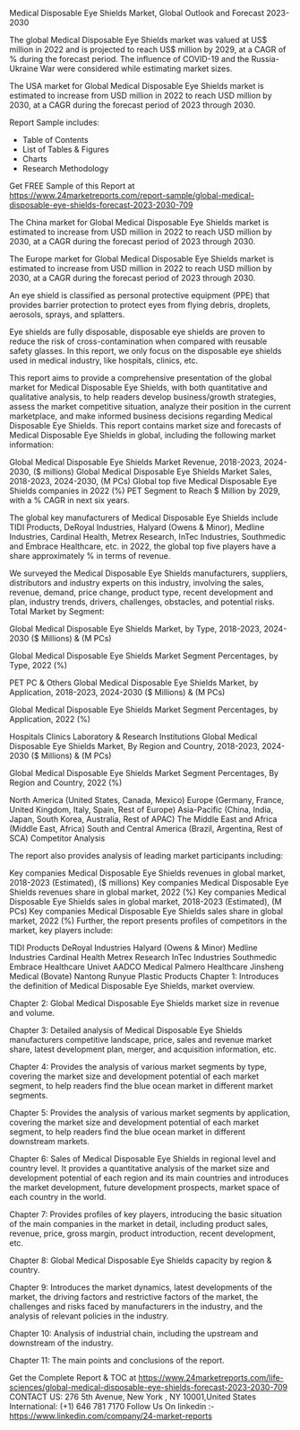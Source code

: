 Medical Disposable Eye Shields Market, Global Outlook and Forecast 2023-2030

The global Medical Disposable Eye Shields market was valued at US$ million in 2022 and is projected to reach US$ million by 2029, at a CAGR of % during the forecast period. The influence of COVID-19 and the Russia-Ukraine War were considered while estimating market sizes.

The USA market for Global Medical Disposable Eye Shields market is estimated to increase from USD million in 2022 to reach USD million by 2030, at a CAGR during the forecast period of 2023 through 2030.

Report Sample includes:
- Table of Contents
- List of Tables & Figures
- Charts
- Research Methodology

Get FREE Sample of this Report at https://www.24marketreports.com/report-sample/global-medical-disposable-eye-shields-forecast-2023-2030-709

The China market for Global Medical Disposable Eye Shields market is estimated to increase from USD million in 2022 to reach USD million by 2030, at a CAGR during the forecast period of 2023 through 2030.

The Europe market for Global Medical Disposable Eye Shields market is estimated to increase from USD million in 2022 to reach USD million by 2030, at a CAGR during the forecast period of 2023 through 2030.

An eye shield is classified as personal protective equipment (PPE) that provides barrier protection to protect eyes from flying debris, droplets, aerosols, sprays, and splatters.

Eye shields are fully disposable, disposable eye shields are proven to reduce the risk of cross-contamination when compared with reusable safety glasses. In this report, we only focus on the disposable eye shields used in medical industry, like hospitals, clinics, etc.

This report aims to provide a comprehensive presentation of the global market for Medical Disposable Eye Shields, with both quantitative and qualitative analysis, to help readers develop business/growth strategies, assess the market competitive situation, analyze their position in the current marketplace, and make informed business decisions regarding Medical Disposable Eye Shields. This report contains market size and forecasts of Medical Disposable Eye Shields in global, including the following market information:

Global Medical Disposable Eye Shields Market Revenue, 2018-2023, 2024-2030, ($ millions)
Global Medical Disposable Eye Shields Market Sales, 2018-2023, 2024-2030, (M PCs)
Global top five Medical Disposable Eye Shields companies in 2022 (%)
PET Segment to Reach $ Million by 2029, with a % CAGR in next six years.

The global key manufacturers of Medical Disposable Eye Shields include TIDI Products, DeRoyal Industries, Halyard (Owens & Minor), Medline Industries, Cardinal Health, Metrex Research, InTec Industries, Southmedic and Embrace Healthcare, etc. in 2022, the global top five players have a share approximately % in terms of revenue.

We surveyed the Medical Disposable Eye Shields manufacturers, suppliers, distributors and industry experts on this industry, involving the sales, revenue, demand, price change, product type, recent development and plan, industry trends, drivers, challenges, obstacles, and potential risks. Total Market by Segment:

Global Medical Disposable Eye Shields Market, by Type, 2018-2023, 2024-2030 ($ Millions) & (M PCs)

Global Medical Disposable Eye Shields Market Segment Percentages, by Type, 2022 (%)

PET
PC & Others
Global Medical Disposable Eye Shields Market, by Application, 2018-2023, 2024-2030 ($ Millions) & (M PCs)

Global Medical Disposable Eye Shields Market Segment Percentages, by Application, 2022 (%)

Hospitals
Clinics
Laboratory & Research Institutions
Global Medical Disposable Eye Shields Market, By Region and Country, 2018-2023, 2024-2030 ($ Millions) & (M PCs)

Global Medical Disposable Eye Shields Market Segment Percentages, By Region and Country, 2022 (%)

North America (United States, Canada, Mexico)
Europe (Germany, France, United Kingdom, Italy, Spain, Rest of Europe)
Asia-Pacific (China, India, Japan, South Korea, Australia, Rest of APAC)
The Middle East and Africa (Middle East, Africa)
South and Central America (Brazil, Argentina, Rest of SCA)
Competitor Analysis

The report also provides analysis of leading market participants including:

Key companies Medical Disposable Eye Shields revenues in global market, 2018-2023 (Estimated), ($ millions)
Key companies Medical Disposable Eye Shields revenues share in global market, 2022 (%)
Key companies Medical Disposable Eye Shields sales in global market, 2018-2023 (Estimated), (M PCs)
Key companies Medical Disposable Eye Shields sales share in global market, 2022 (%)
Further, the report presents profiles of competitors in the market, key players include:

TIDI Products
DeRoyal Industries
Halyard (Owens & Minor)
Medline Industries
Cardinal Health
Metrex Research
InTec Industries
Southmedic
Embrace Healthcare
Univet
AADCO Medical
Palmero Healthcare
Jinsheng Medical (Bovate)
Nantong Runyue Plastic Products
Chapter 1: Introduces the definition of Medical Disposable Eye Shields, market overview.

Chapter 2: Global Medical Disposable Eye Shields market size in revenue and volume.

Chapter 3: Detailed analysis of Medical Disposable Eye Shields manufacturers competitive landscape, price, sales and revenue market share, latest development plan, merger, and acquisition information, etc.

Chapter 4: Provides the analysis of various market segments by type, covering the market size and development potential of each market segment, to help readers find the blue ocean market in different market segments.

Chapter 5: Provides the analysis of various market segments by application, covering the market size and development potential of each market segment, to help readers find the blue ocean market in different downstream markets.

Chapter 6: Sales of Medical Disposable Eye Shields in regional level and country level. It provides a quantitative analysis of the market size and development potential of each region and its main countries and introduces the market development, future development prospects, market space of each country in the world.

Chapter 7: Provides profiles of key players, introducing the basic situation of the main companies in the market in detail, including product sales, revenue, price, gross margin, product introduction, recent development, etc.

Chapter 8: Global Medical Disposable Eye Shields capacity by region & country.

Chapter 9: Introduces the market dynamics, latest developments of the market, the driving factors and restrictive factors of the market, the challenges and risks faced by manufacturers in the industry, and the analysis of relevant policies in the industry.

Chapter 10: Analysis of industrial chain, including the upstream and downstream of the industry.

Chapter 11: The main points and conclusions of the report.

Get the Complete Report & TOC at https://www.24marketreports.com/life-sciences/global-medical-disposable-eye-shields-forecast-2023-2030-709
CONTACT US:
276 5th Avenue, New York , NY 10001,United States
International: (+1) 646 781 7170
Follow Us On linkedin :- https://www.linkedin.com/company/24-market-reports
